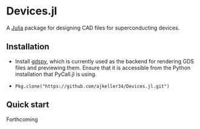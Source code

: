 # Devices.jl

A [Julia](http://julialang.org) package for designing CAD files for superconducting devices.

Installation
------------

+ Install [gdspy](http://gdspy.readthedocs.org), which is currently used as the
backend for rendering GDS files and previewing them. Ensure that it is accessible
from the Python installation that PyCall.jl is using.

+ `Pkg.clone("https://github.com/ajkeller34/Devices.jl.git")`

Quick start
-----------

Forthcoming
